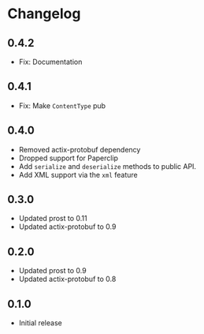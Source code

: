 # Changelog

## 0.4.2
- Fix: Documentation

## 0.4.1
- Fix: Make `ContentType` pub

## 0.4.0
- Removed actix-protobuf dependency
- Dropped support for Paperclip
- Add `serialize` and `deserialize` methods to public API.
- Add XML support via the `xml` feature

## 0.3.0
- Updated prost to 0.11
- Updated actix-protobuf to 0.9

## 0.2.0
- Updated prost to 0.9
- Updated actix-protobuf to 0.8

## 0.1.0
- Initial release
